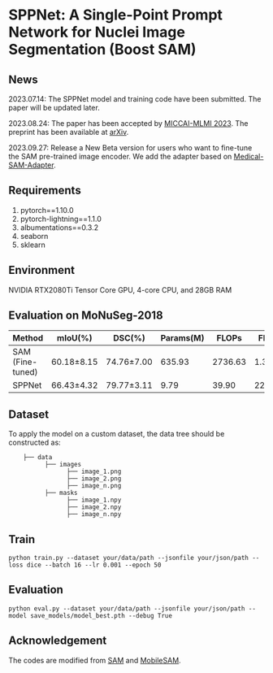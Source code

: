# SPPNet: A Single-Point Prompt Network for Nuclei Image Segmentation (Boost SAM)

## News
2023.07.14: The SPPNet model and training code have been submitted. The paper will be updated later.

2023.08.24: The paper has been accepted by [MICCAI-MLMI 2023](https://sites.google.com/view/mlmi2023). The preprint has been available at [arXiv](https://arxiv.org/abs/2308.12231).

2023.09.27: Release a New Beta version for users who want to fine-tune the SAM pre-trained image encoder. We add the adapter based on [Medical-SAM-Adapter](https://github.com/WuJunde/Medical-SAM-Adapter).

## Requirements
1. pytorch==1.10.0
2. pytorch-lightning==1.1.0
3. albumentations==0.3.2
4. seaborn
5. sklearn

## Environment
NVIDIA RTX2080Ti Tensor Core GPU, 4-core CPU, and 28GB RAM

## Evaluation on MoNuSeg-2018

| Method| mIoU(%) | DSC(%) | Params(M) | FLOPs | FPS |
|  ----  |  ----  | ----  | ----  | ----  | ----  |
| SAM (Fine-tuned) | 60.18±8.15 | 74.76±7.00 | 635.93 | 2736.63 | 1.39| 
| SPPNet  | 66.43±4.32 | 79.77±3.11 | 9.79 | 39.90 | 22.61 | 

## Dataset
To apply the model on a custom dataset, the data tree should be constructed as:
``` 
    ├── data
          ├── images
                ├── image_1.png
                ├── image_2.png
                ├── image_n.png
          ├── masks
                ├── image_1.npy
                ├── image_2.npy
                ├── image_n.npy
```
## Train
```
python train.py --dataset your/data/path --jsonfile your/json/path --loss dice --batch 16 --lr 0.001 --epoch 50 
```
## Evaluation
```
python eval.py --dataset your/data/path --jsonfile your/json/path --model save_models/model_best.pth --debug True
```
## Acknowledgement
The codes are modified from [SAM](https://github.com/facebookresearch/segment-anything) and [MobileSAM](https://github.com/ChaoningZhang/MobileSAM).

